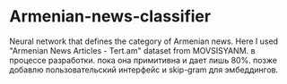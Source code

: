 # Armenian-news-classifier
Neural network that defines the category of Armenian news. Here I used "Armenian News Articles - Tert.am" dataset from MOVSISYANM.
в процессе разработки. пока она примитивна и дает лишь 80%. позже добавлю пользовательский интерфейс и skip-gram для эмбеддингов.
